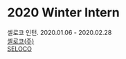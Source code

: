 # 2020 Winter Intern
셀로코 인턴. 2020.01.06 - 2020.02.28    
[셀로코(주)](https://selocoinc.wixsite.com/seloco)    
[SELOCO](http://www.seloco.com/USN-IoT/iSafes.asp) 


   
